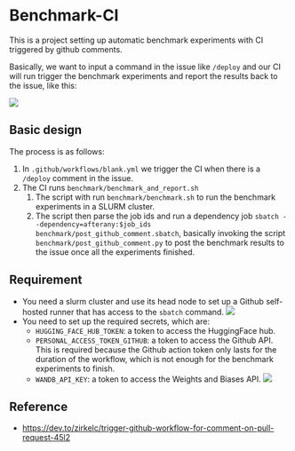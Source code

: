 # Benchmark-CI

This is a project setting up automatic benchmark experiments with CI triggered by github comments.

Basically, we want to input a command in the issue like `/deploy` and our CI will run trigger the benchmark experiments and report the results back to the issue, like this:

![](static/demo.png)

 
## Basic design

The process is as follows:

1. In `.github/workflows/blank.yml` we trigger the CI when there is a `/deploy` comment in the issue.
1. The CI runs `benchmark/benchmark_and_report.sh`
    1. The script with run `benchmark/benchmark.sh` to run the benchmark experiments in a SLURM cluster.
    1. The script then parse the job ids and run a dependency job `sbatch --dependency=afterany:$job_ids benchmark/post_github_comment.sbatch`, basically invoking the script `benchmark/post_github_comment.py` to post the benchmark results to the issue once all the experiments finished.


## Requirement

* You need a slurm cluster and use its head node to set up a Github self-hosted runner that has access to the `sbatch` command.
![](static/runner.png)
* You need to set up the required secrets, which are:
    * `HUGGING_FACE_HUB_TOKEN`: a token to access the HuggingFace hub.
    * `PERSONAL_ACCESS_TOKEN_GITHUB`: a token to access the Github API. This is required because the Github action token only lasts for the duration of the workflow, which is not enough for the benchmark experiments to finish.
    * `WANDB_API_KEY`: a token to access the Weights and Biases API.
![](static/secrets.png)


## Reference

* https://dev.to/zirkelc/trigger-github-workflow-for-comment-on-pull-request-45l2



